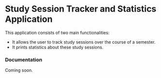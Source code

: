 # Study Session Tracker and Statistics Application

This application consists of two main functionalities:
- It allows the user to track study sessions over the course of a semester.
- It prints statistics about these study sessions.


### Documentation  
Coming soon.
